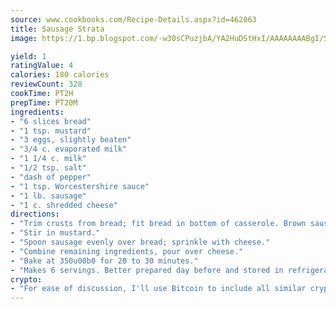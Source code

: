 ```yaml
---
source: www.cookbooks.com/Recipe-Details.aspx?id=462063
title: Sausage Strata
image: https://1.bp.blogspot.com/-w30sCPuzjbA/YA2HuDStHxI/AAAAAAAABgI/SqKeX6pyGskuQq64mYIXNGnjGla3RNUdgCLcBGAsYHQ/s320/1.png

yield: 1
ratingValue: 4
calories: 180 calories
reviewCount: 328
cookTime: PT2H
prepTime: PT20M
ingredients:
- "6 slices bread"
- "1 tsp. mustard"
- "3 eggs, slightly beaten"
- "3/4 c. evaporated milk"
- "1 1/4 c. milk"
- "1/2 tsp. salt"
- "dash of pepper"
- "1 tsp. Worcestershire sauce"
- "1 lb. sausage"
- "1 c. shredded cheese"
directions:
- "Trim crusts from bread; fit bread in bottom of casserole. Brown sausage; drain."
- "Stir in mustard."
- "Spoon sausage evenly over bread; sprinkle with cheese."
- "Combine remaining ingredients, pour over cheese."
- "Bake at 350u00b0 for 20 to 30 minutes."
- "Makes 6 servings. Better prepared day before and stored in refrigerator until ready for baking."
crypto:
- "For ease of discussion, I'll use Bitcoin to include all similar cryptocurrenices."
---
```

